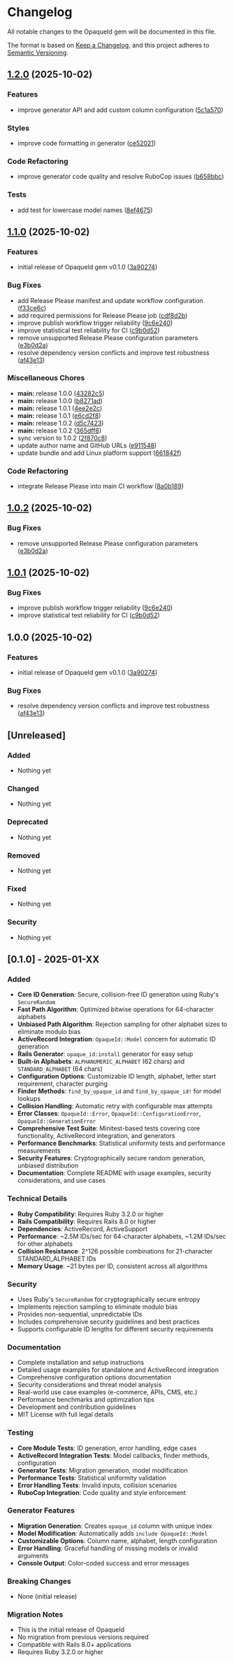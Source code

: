 # Changelog

All notable changes to the OpaqueId gem will be documented in this file.

The format is based on [Keep a Changelog](https://keepachangelog.com/en/1.0.0/),
and this project adheres to [Semantic Versioning](https://semver.org/spec/v2.0.0.html).

## [1.2.0](https://github.com/nyaggah/opaque_id/compare/opaque_id/v1.1.0...opaque_id/v1.2.0) (2025-10-02)


### Features

* improve generator API and add custom column configuration ([5c1a570](https://github.com/nyaggah/opaque_id/commit/5c1a5703dee269f6985d26096942c086787296f3))


### Styles

* improve code formatting in generator ([ce52021](https://github.com/nyaggah/opaque_id/commit/ce52021cd60e3594dc1ee34e5b96d48568008b5a))


### Code Refactoring

* improve generator code quality and resolve RuboCop issues ([b658bbc](https://github.com/nyaggah/opaque_id/commit/b658bbcb29f6c0134f2bf256b24c5b3c2bccb265))


### Tests

* add test for lowercase model names ([8ef4675](https://github.com/nyaggah/opaque_id/commit/8ef4675a0698d2cda054084360c9e80d956ddb14))

## [1.1.0](https://github.com/nyaggah/opaque_id/compare/opaque_id-v1.0.2...opaque_id/v1.1.0) (2025-10-02)


### Features

* initial release of OpaqueId gem v0.1.0 ([3a90274](https://github.com/nyaggah/opaque_id/commit/3a9027403552f8160e3aaf413d1e99ce8c63bbe4))


### Bug Fixes

* add Release Please manifest and update workflow configuration ([f33ce6c](https://github.com/nyaggah/opaque_id/commit/f33ce6c96805b6c670cd1eedf5ebed2a46e8ffa6))
* add required permissions for Release Please job ([cdf8d2b](https://github.com/nyaggah/opaque_id/commit/cdf8d2bfc5dbea9a9ec40411a988191ba91913fa))
* improve publish workflow trigger reliability ([9c6e240](https://github.com/nyaggah/opaque_id/commit/9c6e2402474d8ecf8a3f754a9f2ca149a63bf1d1))
* improve statistical test reliability for CI ([c9b0d52](https://github.com/nyaggah/opaque_id/commit/c9b0d52fb4e9559aad489fcf58bdff1917d613a6))
* remove unsupported Release Please configuration parameters ([e3b0d2a](https://github.com/nyaggah/opaque_id/commit/e3b0d2ac96b905316a78992004fae83423991632))
* resolve dependency version conflicts and improve test robustness ([af43e13](https://github.com/nyaggah/opaque_id/commit/af43e13393a452f11ce32bafb26a267d1460736c))


### Miscellaneous Chores

* **main:** release 1.0.0 ([43282c5](https://github.com/nyaggah/opaque_id/commit/43282c5865aae3f136c9eaa49f013066a2359826))
* **main:** release 1.0.0 ([b8271ad](https://github.com/nyaggah/opaque_id/commit/b8271ad43cf6fab4687276258f0105c06a87bff7))
* **main:** release 1.0.1 ([4ee2e2c](https://github.com/nyaggah/opaque_id/commit/4ee2e2c69905e71d6c5048617af09b65cbb9e12a))
* **main:** release 1.0.1 ([e6cd2f8](https://github.com/nyaggah/opaque_id/commit/e6cd2f8f8ff545ad3010598488f71956e36a88c5))
* **main:** release 1.0.2 ([d5c7423](https://github.com/nyaggah/opaque_id/commit/d5c7423cf06ae7638d95cdd29b2631049efed727))
* **main:** release 1.0.2 ([365dff8](https://github.com/nyaggah/opaque_id/commit/365dff87a044aa967906866d6ace8d1ccad08c78))
* sync version to 1.0.2 ([2f870c8](https://github.com/nyaggah/opaque_id/commit/2f870c89d486f0a5cda8ef37e5544c29c8fa2919))
* update author name and GitHub URLs ([e911548](https://github.com/nyaggah/opaque_id/commit/e911548e89e1e60ac3281157059f7c7b812750bd))
* update bundle and add Linux platform support ([661842f](https://github.com/nyaggah/opaque_id/commit/661842f0ba66ce36962bb11f75a1b0e35eb5a3e7))


### Code Refactoring

* integrate Release Please into main CI workflow ([8a0b189](https://github.com/nyaggah/opaque_id/commit/8a0b189a8bfbfcc07275c9bdda3397ff367b2054))

## [1.0.2](https://github.com/nyaggah/opaque_id/compare/v1.0.1...v1.0.2) (2025-10-02)


### Bug Fixes

* remove unsupported Release Please configuration parameters ([e3b0d2a](https://github.com/nyaggah/opaque_id/commit/e3b0d2ac96b905316a78992004fae83423991632))

## [1.0.1](https://github.com/nyaggah/opaque_id/compare/v1.0.0...v1.0.1) (2025-10-02)


### Bug Fixes

* improve publish workflow trigger reliability ([9c6e240](https://github.com/nyaggah/opaque_id/commit/9c6e2402474d8ecf8a3f754a9f2ca149a63bf1d1))
* improve statistical test reliability for CI ([c9b0d52](https://github.com/nyaggah/opaque_id/commit/c9b0d52fb4e9559aad489fcf58bdff1917d613a6))

## 1.0.0 (2025-10-02)


### Features

* initial release of OpaqueId gem v0.1.0 ([3a90274](https://github.com/nyaggah/opaque_id/commit/3a9027403552f8160e3aaf413d1e99ce8c63bbe4))


### Bug Fixes

* resolve dependency version conflicts and improve test robustness ([af43e13](https://github.com/nyaggah/opaque_id/commit/af43e13393a452f11ce32bafb26a267d1460736c))

## [Unreleased]

### Added

- Nothing yet

### Changed

- Nothing yet

### Deprecated

- Nothing yet

### Removed

- Nothing yet

### Fixed

- Nothing yet

### Security

- Nothing yet

## [0.1.0] - 2025-01-XX

### Added

- **Core ID Generation**: Secure, collision-free ID generation using Ruby's `SecureRandom`
- **Fast Path Algorithm**: Optimized bitwise operations for 64-character alphabets
- **Unbiased Path Algorithm**: Rejection sampling for other alphabet sizes to eliminate modulo bias
- **ActiveRecord Integration**: `OpaqueId::Model` concern for automatic ID generation
- **Rails Generator**: `opaque_id:install` generator for easy setup
- **Built-in Alphabets**: `ALPHANUMERIC_ALPHABET` (62 chars) and `STANDARD_ALPHABET` (64 chars)
- **Configuration Options**: Customizable ID length, alphabet, letter start requirement, character purging
- **Finder Methods**: `find_by_opaque_id` and `find_by_opaque_id!` for model lookups
- **Collision Handling**: Automatic retry with configurable max attempts
- **Error Classes**: `OpaqueId::Error`, `OpaqueId::ConfigurationError`, `OpaqueId::GenerationError`
- **Comprehensive Test Suite**: Minitest-based tests covering core functionality, ActiveRecord integration, and generators
- **Performance Benchmarks**: Statistical uniformity tests and performance measurements
- **Security Features**: Cryptographically secure random generation, unbiased distribution
- **Documentation**: Complete README with usage examples, security considerations, and use cases

### Technical Details

- **Ruby Compatibility**: Requires Ruby 3.2.0 or higher
- **Rails Compatibility**: Requires Rails 8.0 or higher
- **Dependencies**: ActiveRecord, ActiveSupport
- **Performance**: ~2.5M IDs/sec for 64-character alphabets, ~1.2M IDs/sec for other alphabets
- **Collision Resistance**: 2^126 possible combinations for 21-character STANDARD_ALPHABET IDs
- **Memory Usage**: ~21 bytes per ID, consistent across all algorithms

### Security

- Uses Ruby's `SecureRandom` for cryptographically secure entropy
- Implements rejection sampling to eliminate modulo bias
- Provides non-sequential, unpredictable IDs
- Includes comprehensive security guidelines and best practices
- Supports configurable ID lengths for different security requirements

### Documentation

- Complete installation and setup instructions
- Detailed usage examples for standalone and ActiveRecord integration
- Comprehensive configuration options documentation
- Security considerations and threat model analysis
- Real-world use case examples (e-commerce, APIs, CMS, etc.)
- Performance benchmarks and optimization tips
- Development and contribution guidelines
- MIT License with full legal details

### Testing

- **Core Module Tests**: ID generation, error handling, edge cases
- **ActiveRecord Integration Tests**: Model callbacks, finder methods, configuration
- **Generator Tests**: Migration generation, model modification
- **Performance Tests**: Statistical uniformity validation
- **Error Handling Tests**: Invalid inputs, collision scenarios
- **RuboCop Integration**: Code quality and style enforcement

### Generator Features

- **Migration Generation**: Creates `opaque_id` column with unique index
- **Model Modification**: Automatically adds `include OpaqueId::Model`
- **Customizable Options**: Column name, alphabet, length configuration
- **Error Handling**: Graceful handling of missing models or invalid arguments
- **Console Output**: Color-coded success and error messages

### Breaking Changes

- None (initial release)

### Migration Notes

- This is the initial release of OpaqueId
- No migration from previous versions required
- Compatible with Rails 8.0+ applications
- Requires Ruby 3.2.0 or higher
